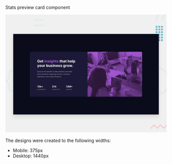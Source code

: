Stats preview card component

![Design preview for the Stats preview card component coding challenge](./design/desktop-preview.jpg)

The designs were created to the following widths:

- Mobile: 375px
- Desktop: 1440px
